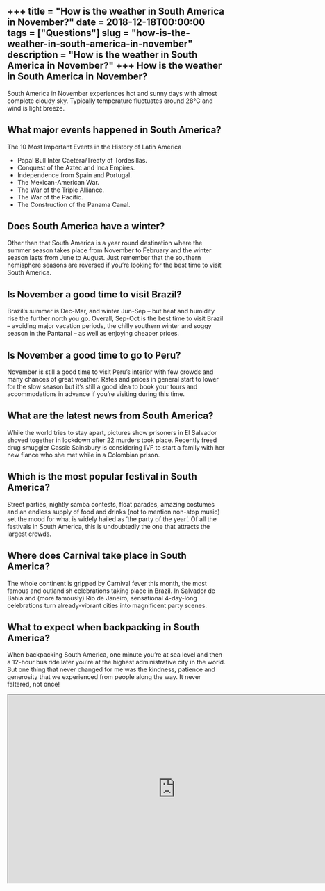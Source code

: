 +++
title = "How is the weather in South America in November?"
date = 2018-12-18T00:00:00
tags = ["Questions"]
slug = "how-is-the-weather-in-south-america-in-november"
description = "How is the weather in South America in November?"
+++
How is the weather in South America in November?
------------------------------------------------

South America in November experiences hot and sunny days with almost complete cloudy sky. Typically temperature fluctuates around 28℃ and wind is light breeze.

What major events happened in South America?
--------------------------------------------

The 10 Most Important Events in the History of Latin America

- Papal Bull Inter Caetera/Treaty of Tordesillas.
- Conquest of the Aztec and Inca Empires.
- Independence from Spain and Portugal.
- The Mexican-American War.
- The War of the Triple Alliance.
- The War of the Pacific.
- The Construction of the Panama Canal.

Does South America have a winter?
---------------------------------

Other than that South America is a year round destination where the summer season takes place from November to February and the winter season lasts from June to August. Just remember that the southern hemisphere seasons are reversed if you’re looking for the best time to visit South America.

Is November a good time to visit Brazil?
----------------------------------------

Brazil’s summer is Dec-Mar, and winter Jun-Sep – but heat and humidity rise the further north you go. Overall, Sep-Oct is the best time to visit Brazil – avoiding major vacation periods, the chilly southern winter and soggy season in the Pantanal – as well as enjoying cheaper prices.

Is November a good time to go to Peru?
--------------------------------------

November is still a good time to visit Peru’s interior with few crowds and many chances of great weather. Rates and prices in general start to lower for the slow season but it’s still a good idea to book your tours and accommodations in advance if you’re visiting during this time.

What are the latest news from South America?
--------------------------------------------

While the world tries to stay apart, pictures show prisoners in El Salvador shoved together in lockdown after 22 murders took place. Recently freed drug smuggler Cassie Sainsbury is considering IVF to start a family with her new fiance who she met while in a Colombian prison.

Which is the most popular festival in South America?
----------------------------------------------------

Street parties, nightly samba contests, float parades, amazing costumes and an endless supply of food and drinks (not to mention non-stop music) set the mood for what is widely hailed as ‘the party of the year’. Of all the festivals in South America, this is undoubtedly the one that attracts the largest crowds.

Where does Carnival take place in South America?
------------------------------------------------

The whole continent is gripped by Carnival fever this month, the most famous and outlandish celebrations taking place in Brazil. In Salvador de Bahia and (more famously) Rio de Janeiro, sensational 4-day-long celebrations turn already-vibrant cities into magnificent party scenes.

What to expect when backpacking in South America?
-------------------------------------------------

When backpacking South America, one minute you’re at sea level and then a 12-hour bus ride later you’re at the highest administrative city in the world. But one thing that never changed for me was the kindness, patience and generosity that we experienced from people along the way. It never faltered, not once!

<iframe allow="accelerometer; autoplay; clipboard-write; encrypted-media; gyroscope; picture-in-picture" allowfullscreen="" class="__youtube_prefs__  epyt-is-override  no-lazyload" data-no-lazy="1" data-origheight="433" data-origwidth="770" data-skipgform_ajax_framebjll="" height="433" id="_ytid_33838" loading="lazy" src="https://www.youtube.com/embed/ZBw35Ze3bg8?enablejsapi=1&autoplay=0&cc_load_policy=0&cc_lang_pref=&iv_load_policy=1&loop=0&modestbranding=0&rel=1&fs=1&playsinline=0&autohide=2&theme=dark&color=red&controls=1&" title="YouTube player" width="770"></iframe>